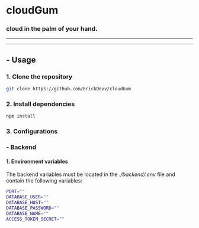 # cloudGum

### cloud in the palm of your hand.
---
---
## - Usage
### 1. Clone the repository
```bash
git clone https://github.com/ErickDevv/cloudGum
```
### 2. Install dependencies
```bash
npm install
```
### 3. Configurations

### **- Backend**
#### 1. Environment variables
The backend variables must be located in the *./backend/.env* file and contain the following variables:
```bash
PORT=""
DATABASE_USER=""
DATABASE_HOST=""
DATABASE_PASSWORD=""
DATABASE_NAME=""
ACCESS_TOKEN_SECRET=""
